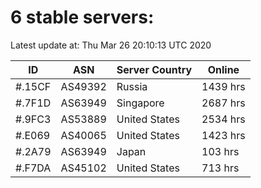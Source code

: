 # 6 stable servers:

Latest update at: Thu Mar 26 20:10:13 UTC 2020

| ID | ASN | Server Country | Online |
| -- | --- | -------------- | ------ |
| #.15CF | AS49392 | Russia | 1439 hrs |
| #.7F1D | AS63949 | Singapore | 2687 hrs |
| #.9FC3 | AS53889 | United States | 2534 hrs |
| #.E069 | AS40065 | United States | 1423 hrs |
| #.2A79 | AS63949 | Japan | 103 hrs |
| #.F7DA | AS45102 | United States | 713 hrs |

